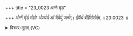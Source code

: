 +++
title = "23_0023 अग्ने मृड"

+++
अ꣡ग्ने꣢ मृ꣣ड꣢ म꣣हा꣢ꣳ अ꣣स्य꣢य꣣ आ꣡ दे꣢व꣣युं꣡ जन꣢꣯म्। इ꣣ये꣡थ꣢ ब꣣र्हि꣢रा꣣स꣡द꣢म् ॥ 23:0023 ॥

<details><summary>विस्वर-मूलम् (VC)</summary>

अग्ने मृड महाꣳ अस्यय आ देवयुं जनम् । इयेथ बर्हिरासदम् ॥२३॥
</details>